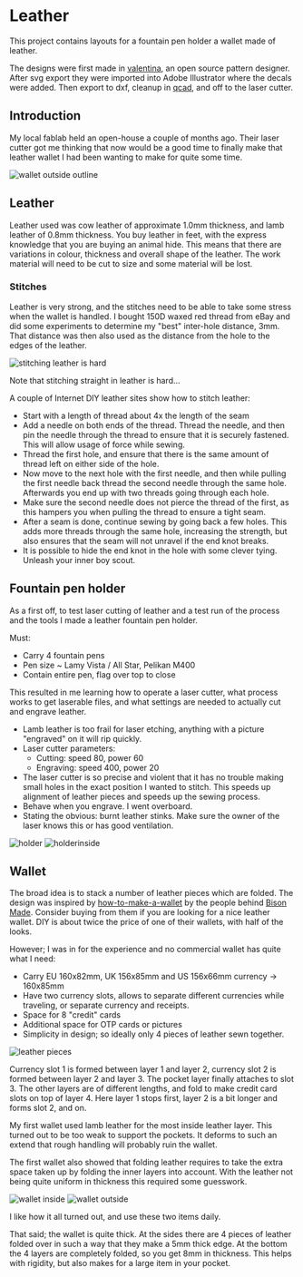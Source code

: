 # Leather

This project contains layouts for a fountain pen holder a wallet made of
leather.

The designs were first made in [valentina](http://valentina-project.org/), an
open source pattern designer. After svg export they were imported into Adobe
Illustrator where the decals were added. Then export to dxf, cleanup in
[qcad](https://qcad.org/en/), and off to the laser cutter.

## Introduction

My local fablab held an open-house a couple of months ago. Their laser cutter
got me thinking that now would be a good time to finally make that leather
wallet I had been wanting to make for quite some time.

![wallet outside outline](pictures/paper.jpg)

## Leather

Leather used was cow leather of approximate 1.0mm thickness, and lamb leather
of 0.8mm thickness. You buy leather in feet, with the express knowledge that
you are buying an animal hide. This means that there are variations in colour,
thickness and overall shape of the leather. The work material will need to be
cut to size and some material will be lost.

### Stitches

Leather is very strong, and the stitches need to be able to take some stress
when the wallet is handled. I bought 150D waxed red thread from eBay and did
some experiments to determine my "best" inter-hole distance, 3mm. That distance
was then also used as the distance from the hole to the edges of the leather.

![stitching leather is hard](pictures/stitches.jpg)

Note that stitching straight in leather is hard...

A couple of Internet DIY leather sites show how to stitch leather:

* Start with a length of thread about 4x the length of the seam
* Add a needle on both ends of the thread. Thread the needle, and then pin the
  needle through the thread to ensure that it is securely fastened. This will
  allow usage of force while sewing.
* Thread the first hole, and ensure that there is the same amount of thread
  left on either side of the hole.
* Now move to the next hole with the first needle, and then while pulling the
  first needle back thread the second needle through the same hole. Afterwards
  you end up with two threads going through each hole.
* Make sure the second needle does not pierce the thread of the first, as this
  hampers you when pulling the thread to ensure a tight seam.
* After a seam is done, continue sewing by going back a few holes. This adds
  more threads through the same hole, increasing the strength, but also ensures
  that the seam will not unravel if the end knot breaks.
* It is possible to hide the end knot in the hole with some clever
  tying. Unleash your inner boy scout.

## Fountain pen holder
As a first off, to test laser cutting of leather and a test run of the process
and the tools I made a leather fountain pen holder.

Must:

* Carry 4 fountain pens
* Pen size ~ Lamy Vista / All Star, Pelikan M400
* Contain entire pen, flag over top to close

This resulted in me learning how to operate a laser cutter, what process works
to get laserable files, and what settings are needed to actually cut and
engrave leather.

* Lamb leather is too frail for laser etching, anything with a picture
  "engraved" on it will rip quickly.
* Laser cutter parameters:
  * Cutting: speed 80, power 60
  * Engraving: speed 400, power 20
* The laser cutter is so precise and violent that it has no trouble making small
  holes in the exact position I wanted to stitch. This speeds up alignment of
  leather pieces and speeds up the sewing process.
* Behave when you engrave. I went overboard.
* Stating the obvious: burnt leather stinks. Make sure the owner of the laser
  knows this or has good ventilation.

![holder](pictures/holder.jpg)
![holderinside](pictures/holderinside.jpg)

## Wallet

The broad idea is to stack a number of leather pieces which are folded. The
design was inspired by
[how-to-make-a-wallet](http://www.artofmanliness.com/2012/11/30/how-to-make-a-wallet/)
by the people behind [Bison Made](http://www.bisonmade.com). Consider buying from them
if you are looking for a nice leather wallet. DIY is about twice the price of
one of their wallets, with half of the looks.

However; I was in for the experience and no commercial wallet has quite what I
need:

* Carry EU 160x82mm, UK 156x85mm and US 156x66mm currency -> 160x85mm
* Have two currency slots, allows to separate different currencies while
  traveling, or separate currency and receipts.
* Space for 8 "credit" cards
* Additional space for OTP cards or pictures
* Simplicity in design; so ideally only 4 pieces of leather sewn together.

![leather pieces](pictures/wallet2pieces.jpg)

Currency slot 1 is formed between layer 1 and layer 2, currency slot 2
is formed between layer 2 and layer 3. The pocket layer finally attaches to
slot 3. The other layers are of different lengths, and fold to make credit card
slots on top of layer 4. Here layer 1 stops first, layer 2 is a bit longer and
forms slot 2, and on.

My first wallet used lamb leather for the most inside leather layer. This
turned out to be too weak to support the pockets. It deforms to such an extend
that rough handling will probably ruin the wallet.

The first wallet also showed that folding leather requires to take the extra
space taken up by folding the inner layers into account. With the leather not
being quite uniform in thickness this required some guesswork.

![wallet inside](pictures/wallet2inside.jpg)
![wallet outside](pictures/wallet2outside.jpg)

I like how it all turned out, and use these two items daily.

That said; the wallet is quite thick. At the sides there are 4 pieces of
leather folded over in such a way that they make a 5mm thick edge. At the
bottom the 4 layers are completely folded, so you get 8mm in thickness. This
helps with rigidity, but also makes for a large item in your pocket.
